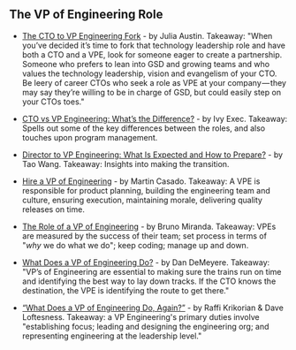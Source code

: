 ## The VP of Engineering Role

- [The CTO to VP Engineering Fork](https://medium.com/@austinfish/the-cto-to-vp-engineering-fork-c93c30ef591f) - by Julia Austin. Takeaway: "When you’ve decided it’s time to fork that technology leadership role and have both a CTO and a VPE, look for someone eager to create a partnership. Someone who prefers to lean into GSD and growing teams and who values the technology leadership, vision and evangelism of your CTO. Be leery of career CTOs who seek a role as VPE at your company — they may say they’re willing to be in charge of GSD, but could easily step on your CTOs toes."

- [CTO vs VP Engineering: What’s the Difference?](https://www.ivyexec.com/career-advice/2015/cto-versus-vp-engineering-whats-the-difference/) - by Ivy Exec. Takeaway: Spells out some of the key differences between the roles, and also touches upon program management.

- [Director to VP Engineering: What Is Expected and How to Prepare?](https://wtwangbu.medium.com/director-to-vp-engineering-what-is-expected-and-how-to-prepare-338460f1f77d) - by Tao Wang. Takeaway: Insights into making the transition.
 
- [Hire a VP of Engineering](https://a16z.com/2017/05/26/hire-a-vp-of-engineering) - by Martin Casado. Takeaway: A VPE is responsible for product planning, building the engineering team and culture, ensuring execution, maintaining morale, delivering quality releases on time.

- [The Role of a VP of Engineering](https://blog.brunomiranda.com/the-role-of-a-vp-of-engineering-648a09a3ad56) - by Bruno Miranda. Takeaway: VPEs are measured by the success of their team; set process in terms of "*why* we do what we do"; keep coding; manage up and down.

- [What Does a VP of Engineering Do?](https://medium.com/@dandemeyere/what-does-a-vp-of-engineering-do-75da2086f74d) - by Dan DeMeyere. Takeaway: "VP’s of Engineering are essential to making sure the trains run on time and identifying the best way to lay down tracks. If the CTO knows the destination, the VPE is identifying the route to get there."

- [“What Does a VP of Engineering Do, Again?”](https://medium.com/@raffi/what-does-a-vp-of-engineering-do-again-553817fbbf2a) - by Raffi Krikorian & Dave Loftesness. Takeaway: a VP Engineering's primary duties involve "establishing focus; leading and designing the engineering org; and representing engineering at the leadership level."
